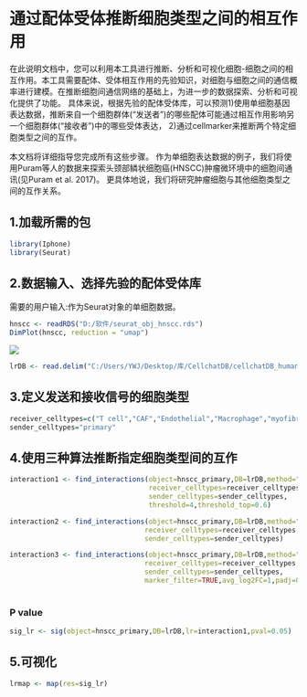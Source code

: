 # 通过配体受体推断细胞类型之间的相互作用

在此说明文档中，您可以利用本工具进行推断、分析和可视化细胞-细胞之间的相互作用。本工具需要配体、受体相互作用的先验知识，对细胞与细胞之间的通信概率进行建模。在推断细胞间通信网络的基础上，为进一步的数据探索、分析和可视化提供了功能。 
具体来说，根据先验的配体受体库，可以预测1)使用单细胞基因表达数据，推断来自一个细胞群体(“发送者”)的哪些配体可能通过相互作用影响另一个细胞群体(“接收者”)中的哪些受体表达，
2)通过cellmarker来推断两个特定细胞类型之间的互作。   

本文档将详细指导您完成所有这些步骤。 作为单细胞表达数据的例子，我们将使用Puram等人的数据来探索头颈部鳞状细胞癌(HNSCC)肿瘤微环境中的细胞间通讯(见Puram et al. 2017)。 更具体地说，我们将研究肿瘤细胞与其他细胞类型之间的互作关系。 

## 1.加载所需的包
``` r
library(Iphone)
library(Seurat) 

```
## 2.数据输入、选择先验的配体受体库

需要的用户输入:作为Seurat对象的单细胞数据。  
``` r
hnscc <- readRDS("D:/软件/seurat_obj_hnscc.rds")
DimPlot(hnscc, reduction = "umap")

```

![](C:/Users/YWJ/Pictures/微信截图_20220909173242.png)<!-- -->

``` r
lrDB <- read.delim("C:/Users/YWJ/Desktop/库/CellchatDB/cellchatDB_human.txt", header=TRUE)

```

## 3.定义发送和接收信号的细胞类型  
``` r
receiver_celltypes=c("T cell","CAF","Endothelial","Macrophage","myofibroblast")
sender_celltypes="primary"

```
## 4.使用三种算法推断指定细胞类型间的互作
``` r
interaction1 <- find_interactions(object=hnscc_primary,DB=lrDB,method="expression_threshold",
                                  receiver_celltypes=receiver_celltypes,
                                  sender_celltypes=sender_celltypes,
                                  threshold=4,threshold_top=0.6)

interaction2 <- find_interactions(object=hnscc_primary,DB=lrDB,method="expression_product",
                                 receiver_celltypes=receiver_celltypes,
                                 sender_celltypes=sender_celltypes)

interaction3 <- find_interactions(object=hnscc_primary,DB=lrDB,method="differential_combinations",
                                 receiver_celltypes=receiver_celltypes,
                                 sender_celltypes=sender_celltypes,
                                 marker_filter=TRUE,avg_log2FC=1,padj=0.05)  
       
```
### P value
``` r
sig_lr <- sig(object=hnscc_primary,DB=lrDB,lr=interaction1,pval=0.05)

```

## 5.可视化
``` r
lrmap <- map(res=sig_lr)  

```
                               


















